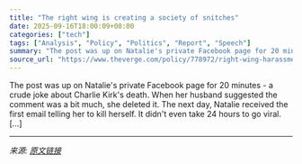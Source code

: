 ```yaml
---
title: "The right wing is creating a society of snitches"
date: 2025-09-16T18:00:09+08:00
categories: ["tech"]
tags: ["Analysis", "Policy", "Politics", "Report", "Speech"]
summary: "The post was up on Natalie's private Facebook page for 20 minutes - a crude joke about Charlie Kirk's death. When her husband suggested the comment was a bit much, she deleted it. The next day, Natali"
source_url: "https://www.theverge.com/policy/778972/right-wing-harassment-firings-charlie-kirk"
---
```


The post was up on Natalie's private Facebook page for 20 minutes - a crude joke about Charlie Kirk's death. When her husband suggested the comment was a bit much, she deleted it. The next day, Natalie received the first email telling her to kill herself. It didn't even take 24 hours to go viral. [&#8230;]

---

*来源: [原文链接](https://www.theverge.com/policy/778972/right-wing-harassment-firings-charlie-kirk)*
